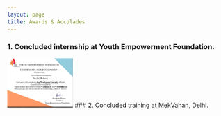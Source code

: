 ```yaml
---
layout: page
title: Awards & Accolades
---
```

### 1. Concluded internship at Youth Empowerment Foundation. <br/>
<img src="/yef_cert.jpg" height="30%" width="30%"/>
### 2. Concluded training at MekVahan, Delhi.
